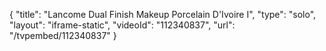 {
    "title": "Lancome Dual Finish Makeup  Porcelain D'Ivoire I",
    "type": "solo",
    "layout": "iframe-static",
    "videoId": "112340837",
    "url": "\/tvpembed\/112340837"
}